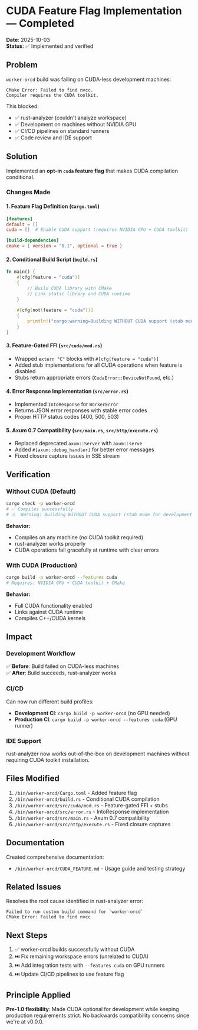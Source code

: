 # CUDA Feature Flag Implementation — Completed

**Date**: 2025-10-03  
**Status**: ✅ Implemented and verified

## Problem

`worker-orcd` build was failing on CUDA-less development machines:
```
CMake Error: Failed to find nvcc.
Compiler requires the CUDA toolkit.
```

This blocked:
- ✅ rust-analyzer (couldn't analyze workspace)
- ✅ Development on machines without NVIDIA GPU
- ✅ CI/CD pipelines on standard runners
- ✅ Code review and IDE support

## Solution

Implemented an **opt-in `cuda` feature flag** that makes CUDA compilation conditional.

### Changes Made

#### 1. Feature Flag Definition (`Cargo.toml`)

```toml
[features]
default = []
cuda = []  # Enable CUDA support (requires NVIDIA GPU + CUDA toolkit)

[build-dependencies]
cmake = { version = "0.1", optional = true }
```

#### 2. Conditional Build Script (`build.rs`)

```rust
fn main() {
    #[cfg(feature = "cuda")]
    {
        // Build CUDA library with CMake
        // Link static library and CUDA runtime
    }
    
    #[cfg(not(feature = "cuda"))]
    {
        println!("cargo:warning=Building WITHOUT CUDA support (stub mode)");
    }
}
```

#### 3. Feature-Gated FFI (`src/cuda/mod.rs`)

- Wrapped `extern "C"` blocks with `#[cfg(feature = "cuda")]`
- Added stub implementations for all CUDA operations when feature is disabled
- Stubs return appropriate errors (`CudaError::DeviceNotFound`, etc.)

#### 4. Error Response Implementation (`src/error.rs`)

- Implemented `IntoResponse` for `WorkerError`
- Returns JSON error responses with stable error codes
- Proper HTTP status codes (400, 500, 503)

#### 5. Axum 0.7 Compatibility (`src/main.rs`, `src/http/execute.rs`)

- Replaced deprecated `axum::Server` with `axum::serve`
- Added `#[axum::debug_handler]` for better error messages
- Fixed closure capture issues in SSE stream

## Verification

### Without CUDA (Default)

```bash
cargo check -p worker-orcd
# ✅ Compiles successfully
# ⚠️  Warning: Building WITHOUT CUDA support (stub mode for development)
```

**Behavior:**
- Compiles on any machine (no CUDA toolkit required)
- rust-analyzer works properly
- CUDA operations fail gracefully at runtime with clear errors

### With CUDA (Production)

```bash
cargo build -p worker-orcd --features cuda
# Requires: NVIDIA GPU + CUDA toolkit + CMake
```

**Behavior:**
- Full CUDA functionality enabled
- Links against CUDA runtime
- Compiles C++/CUDA kernels

## Impact

### Development Workflow

✅ **Before**: Build failed on CUDA-less machines  
✅ **After**: Build succeeds, rust-analyzer works

### CI/CD

Can now run different build profiles:
- **Development CI**: `cargo build -p worker-orcd` (no GPU needed)
- **Production CI**: `cargo build -p worker-orcd --features cuda` (GPU runner)

### IDE Support

rust-analyzer now works out-of-the-box on development machines without requiring CUDA toolkit installation.

## Files Modified

1. `/bin/worker-orcd/Cargo.toml` - Added feature flag
2. `/bin/worker-orcd/build.rs` - Conditional CUDA compilation
3. `/bin/worker-orcd/src/cuda/mod.rs` - Feature-gated FFI + stubs
4. `/bin/worker-orcd/src/error.rs` - IntoResponse implementation
5. `/bin/worker-orcd/src/main.rs` - Axum 0.7 compatibility
6. `/bin/worker-orcd/src/http/execute.rs` - Fixed closure captures

## Documentation

Created comprehensive documentation:
- `/bin/worker-orcd/CUDA_FEATURE.md` - Usage guide and testing strategy

## Related Issues

Resolves the root cause identified in rust-analyzer error:
```
Failed to run custom build command for `worker-orcd`
CMake Error: Failed to find nvcc
```

## Next Steps

1. ✅ worker-orcd builds successfully without CUDA
2. ⏭️ Fix remaining workspace errors (unrelated to CUDA)
3. ⏭️ Add integration tests with `--features cuda` on GPU runners
4. ⏭️ Update CI/CD pipelines to use feature flag

## Principle Applied

**Pre-1.0 flexibility**: Made CUDA optional for development while keeping production requirements strict. No backwards compatibility concerns since we're at v0.0.0.
